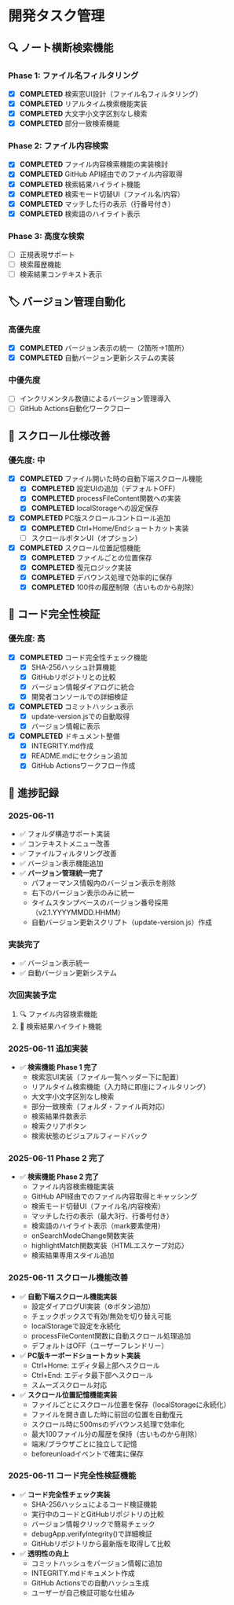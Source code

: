 # 開発タスク管理

## 🔍 ノート横断検索機能

### Phase 1: ファイル名フィルタリング
- [x] **COMPLETED** 検索窓UI設計（ファイル名フィルタリング）
- [x] **COMPLETED** リアルタイム検索機能実装
- [x] **COMPLETED** 大文字小文字区別なし検索
- [x] **COMPLETED** 部分一致検索機能

### Phase 2: ファイル内容検索  
- [x] **COMPLETED** ファイル内容検索機能の実装検討
- [x] **COMPLETED** GitHub API経由でのファイル内容取得
- [x] **COMPLETED** 検索結果ハイライト機能
- [x] **COMPLETED** 検索モード切替UI（ファイル名/内容）
- [x] **COMPLETED** マッチした行の表示（行番号付き）
- [x] **COMPLETED** 検索語のハイライト表示

### Phase 3: 高度な検索
- [ ] 正規表現サポート
- [ ] 検索履歴機能
- [ ] 検索結果コンテキスト表示

## 🏷️ バージョン管理自動化

### 高優先度
- [x] **COMPLETED** バージョン表示の統一（2箇所→1箇所）
- [x] **COMPLETED** 自動バージョン更新システムの実装

### 中優先度  
- [ ] インクリメンタル数値によるバージョン管理導入
- [ ] GitHub Actions自動化ワークフロー

## 📱 スクロール仕様改善

### 優先度: 中
- [x] **COMPLETED** ファイル開いた時の自動下端スクロール機能
  - [x] **COMPLETED** 設定UIの追加（デフォルトOFF）
  - [x] **COMPLETED** processFileContent関数への実装
  - [x] **COMPLETED** localStorageへの設定保存
- [x] **COMPLETED** PC版スクロールコントロール追加
  - [x] **COMPLETED** Ctrl+Home/Endショートカット実装
  - [ ] スクロールボタンUI（オプション）
- [x] **COMPLETED** スクロール位置記憶機能
  - [x] **COMPLETED** ファイルごとの位置保存
  - [x] **COMPLETED** 復元ロジック実装
  - [x] **COMPLETED** デバウンス処理で効率的に保存
  - [x] **COMPLETED** 100件の履歴制限（古いものから削除）

## 🔐 コード完全性検証

### 優先度: 高
- [x] **COMPLETED** コード完全性チェック機能
  - [x] SHA-256ハッシュ計算機能
  - [x] GitHubリポジトリとの比較
  - [x] バージョン情報ダイアログに統合
  - [x] 開発者コンソールでの詳細検証
- [x] **COMPLETED** コミットハッシュ表示
  - [x] update-version.jsでの自動取得
  - [x] バージョン情報に表示
- [x] **COMPLETED** ドキュメント整備
  - [x] INTEGRITY.md作成
  - [x] README.mdにセクション追加
  - [x] GitHub Actionsワークフロー作成

## 📅 進捗記録

### 2025-06-11
- ✅ フォルダ構造サポート実装
- ✅ コンテキストメニュー改善
- ✅ ファイルフィルタリング改善
- ✅ バージョン表示機能追加
- ✅ **バージョン管理統一完了**
  - パフォーマンス情報内のバージョン表示を削除
  - 右下のバージョン表示のみに統一
  - タイムスタンプベースのバージョン番号採用（v2.1.YYYYMMDD.HHMM）
  - 自動バージョン更新スクリプト（update-version.js）作成

### 実装完了
- ✅ バージョン表示統一
- ✅ 自動バージョン更新システム

### 次回実装予定
1. 🔍 ファイル内容検索機能
2. 📝 検索結果ハイライト機能

### 2025-06-11 追加実装
- ✅ **検索機能 Phase 1 完了**
  - 検索窓UI実装（ファイル一覧ヘッダー下に配置）
  - リアルタイム検索機能（入力時に即座にフィルタリング）
  - 大文字小文字区別なし検索
  - 部分一致検索（フォルダ・ファイル両対応）
  - 検索結果件数表示
  - 検索クリアボタン
  - 検索状態のビジュアルフィードバック

### 2025-06-11 Phase 2 完了
- ✅ **検索機能 Phase 2 完了**
  - ファイル内容検索機能実装
  - GitHub API経由でのファイル内容取得とキャッシング
  - 検索モード切替UI（ファイル名/内容検索）
  - マッチした行の表示（最大3行、行番号付き）
  - 検索語のハイライト表示（mark要素使用）
  - onSearchModeChange関数実装
  - highlightMatch関数実装（HTMLエスケープ対応）
  - 検索結果専用スタイル追加

### 2025-06-11 スクロール機能改善
- ✅ **自動下端スクロール機能実装**
  - 設定ダイアログUI実装（⚙️ボタン追加）
  - チェックボックスで有効/無効を切り替え可能
  - localStorageで設定を永続化
  - processFileContent関数に自動スクロール処理追加
  - デフォルトはOFF（ユーザーフレンドリー）
- ✅ **PC版キーボードショートカット実装**
  - Ctrl+Home: エディタ最上部へスクロール
  - Ctrl+End: エディタ最下部へスクロール
  - スムーズスクロール対応
- ✅ **スクロール位置記憶機能実装**
  - ファイルごとにスクロール位置を保存（localStorageに永続化）
  - ファイルを開き直した時に前回の位置を自動復元
  - スクロール時に500msのデバウンス処理で効率化
  - 最大100ファイル分の履歴を保持（古いものから削除）
  - 端末/ブラウザごとに独立して記憶
  - beforeunloadイベントで確実に保存

### 2025-06-11 コード完全性検証機能
- ✅ **コード完全性チェック実装**
  - SHA-256ハッシュによるコード検証機能
  - 実行中のコードとGitHubリポジトリの比較
  - バージョン情報クリックで簡易チェック
  - debugApp.verifyIntegrity()で詳細検証
  - GitHubリポジトリから最新版を取得して比較
- ✅ **透明性の向上**
  - コミットハッシュをバージョン情報に追加
  - INTEGRITY.mdドキュメント作成
  - GitHub Actionsでの自動ハッシュ生成
  - ユーザーが自己検証可能な仕組み
